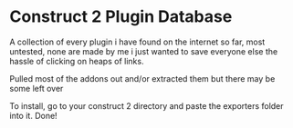 # Construct 2 Plugin Database
 A collection of every plugin i have found on the internet so far, most untested, none are made by me i just wanted to save everyone else the hassle of clicking on heaps of links.

Pulled most of the addons out and/or extracted them but there may be some left over

To install, go to your construct 2 directory and paste the exporters folder into it. Done!
